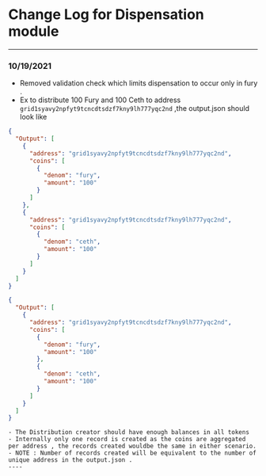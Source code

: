 # Change Log for Dispensation module

---
### 10/19/2021
- Removed validation check which limits dispensation to occur only in fury .
- Ex to distribute 100 Fury and 100 Ceth to address `grid1syavy2npfyt9tcncdtsdzf7kny9lh777yqc2nd` ,the output.json should look like 
```json
{
  "Output": [
    {
      "address": "grid1syavy2npfyt9tcncdtsdzf7kny9lh777yqc2nd",
      "coins": [
        {
          "denom": "fury",
          "amount": "100"
        }
      ]
    },
    {
      "address": "grid1syavy2npfyt9tcncdtsdzf7kny9lh777yqc2nd",
      "coins": [
        {
          "denom": "ceth",
          "amount": "100"
        }
      ]
    }
  ]
}
```
```json
{
  "Output": [
    {
      "address": "grid1syavy2npfyt9tcncdtsdzf7kny9lh777yqc2nd",
      "coins": [
        {
          "denom": "fury",
          "amount": "100"
        },
        {
          "denom": "ceth",
          "amount": "100"
        }
      ]
    }
  ]
}
```


```
- The Distribution creator should have enough balances in all tokens 
- Internally only one record is created as the coins are aggregated per address , the records created wouldbe the same in either scenario.
- NOTE : Number of records created will be equivalent to the number of unique address in the output.json .
----